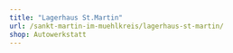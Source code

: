 ```yaml
---
title: "Lagerhaus St.Martin"
url: /sankt-martin-im-muehlkreis/lagerhaus-st-martin/
shop: Autowerkstatt
---
```

